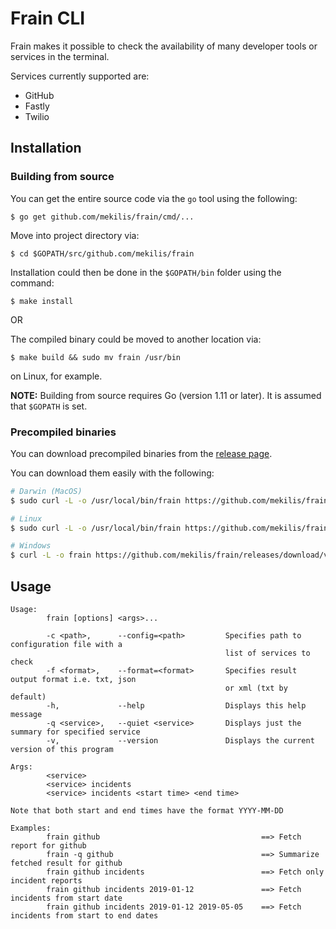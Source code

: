 # Frain CLI

Frain makes it possible to check the availability of many developer tools or services in the terminal.

Services currently supported are:
* GitHub
* Fastly
* Twilio

## Installation

### Building from source
You can get the entire source code via the `go` tool using the following:

`$ go get github.com/mekilis/frain/cmd/...`

Move into project directory via:

`$ cd $GOPATH/src/github.com/mekilis/frain`

Installation could then be done in the `$GOPATH/bin` folder using the command:

`$ make install`

OR

The compiled binary could be moved to another location via:

`$ make build && sudo mv frain /usr/bin` 

on Linux, for example.

**NOTE:** Building from source requires Go (version 1.11 or later). It is assumed that `$GOPATH` is set.

### Precompiled binaries
You can download precompiled binaries from the [release page](https://github.com/mekilis/frain/releases).

You can download them easily with the following:

```bash
# Darwin (MacOS)
$ sudo curl -L -o /usr/local/bin/frain https://github.com/mekilis/frain/releases/download/v0.1.0/frain-v0.1.0-darwin-amd64 && sudo chmod +x /usr/local/bin/frain

# Linux
$ sudo curl -L -o /usr/local/bin/frain https://github.com/mekilis/frain/releases/download/v0.1.0/frain-v0.1.0-linux-amd64 && sudo chmod +x /usr/local/bin/frain

# Windows
$ curl -L -o frain https://github.com/mekilis/frain/releases/download/v0.1.0/frain-v0.1.0-windows-amd64.exe
```


## Usage
```
Usage:
        frain [options] <args>...

        -c <path>,      --config=<path>         Specifies path to configuration file with a
                                                list of services to check
        -f <format>,    --format=<format>       Specifies result output format i.e. txt, json
                                                or xml (txt by default)
        -h,             --help                  Displays this help message
        -q <service>,   --quiet <service>       Displays just the summary for specified service
        -v,             --version               Displays the current version of this program

Args:
        <service>
        <service> incidents
        <service> incidents <start time> <end time>

Note that both start and end times have the format YYYY-MM-DD

Examples:
        frain github                                    ==> Fetch report for github
        frain -q github                                 ==> Summarize fetched result for github
        frain github incidents                          ==> Fetch only incident reports
        frain github incidents 2019-01-12               ==> Fetch incidents from start date
        frain github incidents 2019-01-12 2019-05-05    ==> Fetch incidents from start to end dates
```

